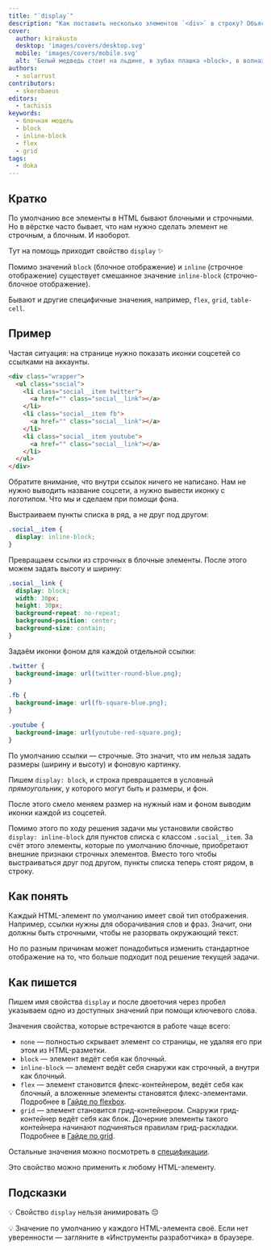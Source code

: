 ```yaml
---
title: "`display`"
description: "Как поставить несколько элементов `<div>` в строку? Объясняем, как менять стандартный тип отображения на произвольный. Подробно говорим об основных типах отображения."
cover:
  author: kirakusto
  desktop: 'images/covers/desktop.svg'
  mobile: 'images/covers/mobile.svg'
  alt: 'Белый медведь стоит на льдине, в зубах плашка «block», в волнах плавает «inline»'
authors:
  - solarrust
contributors:
  - skorobaeus
editors:
  - tachisis
keywords:
  - блочная модель
  - block
  - inline-block
  - flex
  - grid
tags:
  - doka
---
```


## Кратко

По умолчанию все элементы в HTML бывают блочными и строчными. Но в вёрстке часто бывает, что нам нужно сделать элемент не строчным, а блочным. И наоборот.

Тут на помощь приходит свойство `display` ✨

Помимо значений `block` (блочное отображение) и `inline` (строчное отображение) существует смешанное значение `inline-block` (строчно-блочное отображение).

Бывают и другие специфичные значения, например, `flex`, `grid`, `table-cell`.

## Пример

Частая ситуация: на странице нужно показать иконки соцсетей со ссылками на аккаунты.

```html
<div class="wrapper">
  <ul class="social">
    <li class="social__item twitter">
      <a href="" class="social__link"></a>
    </li>
    <li class="social__item fb">
      <a href="" class="social__link"></a>
    </li>
    <li class="social__item youtube">
      <a href="" class="social__link"></a>
    </li>
  </ul>
</div>
```

Обратите внимание, что внутри ссылок ничего не написано. Нам не нужно выводить название соцсети, а нужно вывести иконку с логотипом. Что мы и сделаем при помощи фона.

Выстраиваем пункты списка в ряд, а не друг под другом:

```css
.social__item {
  display: inline-block;
}
```

Превращаем ссылки из строчных в блочные элементы. После этого можем задать высоту и ширину:

```css
.social__link {
  display: block;
  width: 30px;
  height: 30px;
  background-repeat: no-repeat;
  background-position: center;
  background-size: contain;
}
```

Задаём иконки фоном для каждой отдельной ссылки:

```css
.twitter {
  background-image: url(twitter-round-blue.png);
}

.fb {
  background-image: url(fb-square-blue.png);
}

.youtube {
  background-image: url(youtube-red-square.png);
}
```

По умолчанию ссылки — строчные. Это значит, что им нельзя задать размеры (ширину и высоту) и фоновую картинку.

Пишем `display: block`, и строка превращается в условный _прямоугольник_, у которого могут быть и размеры, и фон.

После этого смело меняем размер на нужный нам и фоном выводим иконки каждой из соцсетей.

Помимо этого по ходу решения задачи мы установили свойство `display: inline-block` для пунктов списка с классом `.social__item`. За счёт этого элементы, которые по умолчанию блочные, приобретают внешние признаки строчных элементов. Вместо того чтобы выстраиваться друг под другом, пункты списка теперь стоят рядом, в строку.

## Как понять

Каждый HTML-элемент по умолчанию имеет свой тип отображения. Например, ссылки нужны для оборачивания слов и фраз. Значит, они должны быть строчными, чтобы не разорвать окружающий текст.

Но по разным причинам может понадобиться изменить стандартное отображение на то, что больше подходит под решение текущей задачи.

## Как пишется

Пишем имя свойства `display` и после двоеточия через пробел указываем одно из доступных значений при помощи ключевого слова.

Значения свойства, которые встречаются в работе чаще всего:

- `none` — полностью скрывает элемент со страницы, не удаляя его при этом из HTML-разметки.
- `block` — элемент ведёт себя как блочный.
- `inline-block` — элемент ведёт себя снаружи как строчный, а внутри как блочный.
- `flex` — элемент становится флекс-контейнером, ведёт себя как блочный, а вложенные элементы становятся флекс-элементами. Подробнее в [Гайде по flexbox](/css/flexbox-guide/).
- `grid` — элемент становится грид-контейнером. Снаружи грид-контейнер ведёт себя как блок. Дочерние элементы такого контейнера начинают подчиняться правилам грид-раскладки. Подробнее в [Гайде по grid](/css/grid-guide/).

Остальные значения можно посмотреть в [спецификации](https://www.w3.org/TR/css-display-3/#the-display-properties).

Это свойство можно применить к любому HTML-элементу.

## Подсказки

💡 Свойство `display` нельзя анимировать 😔

💡 Значение по умолчанию у каждого HTML-элемента своё. Если нет уверенности — загляните в «Инструменты разработчика» в браузере.
